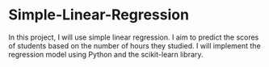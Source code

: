# Simple-Linear-Regression
In this project, I will use simple linear regression. I aim to predict the scores of students based on the number of hours they studied. I will implement the regression model using Python and the scikit-learn library.
